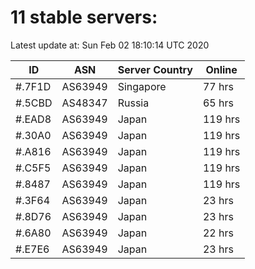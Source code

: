 # 11 stable servers:

Latest update at: Sun Feb 02 18:10:14 UTC 2020

| ID | ASN | Server Country | Online |
| -- | --- | -------------- | ------ |
| #.7F1D | AS63949 | Singapore | 77 hrs |
| #.5CBD | AS48347 | Russia | 65 hrs |
| #.EAD8 | AS63949 | Japan | 119 hrs |
| #.30A0 | AS63949 | Japan | 119 hrs |
| #.A816 | AS63949 | Japan | 119 hrs |
| #.C5F5 | AS63949 | Japan | 119 hrs |
| #.8487 | AS63949 | Japan | 119 hrs |
| #.3F64 | AS63949 | Japan | 23 hrs |
| #.8D76 | AS63949 | Japan | 23 hrs |
| #.6A80 | AS63949 | Japan | 22 hrs |
| #.E7E6 | AS63949 | Japan | 23 hrs |


